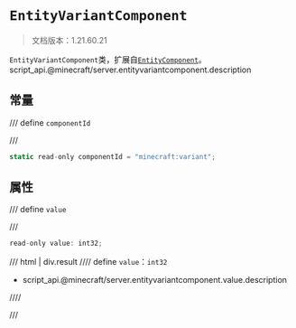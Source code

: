 # `EntityVariantComponent`

> 文档版本：1.21.60.21

`EntityVariantComponent`类，扩展自[`EntityComponent`](./entitycomponent.md)。script_api.@minecraft/server.entityvariantcomponent.description

## 常量

/// define
`componentId`


///

```js
static read-only componentId = "minecraft:variant";
```


## 属性

/// define
`value`


///

```js
read-only value: int32;
```

/// html | div.result
//// define
`value`：`int32`

- script_api.@minecraft/server.entityvariantcomponent.value.description


////

///

